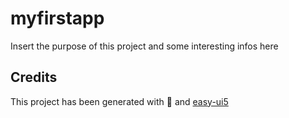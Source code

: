 # myfirstapp

Insert the purpose of this project and some interesting infos here

## Credits

This project has been generated with 💙 and [easy-ui5](https://github.com/SAP)
